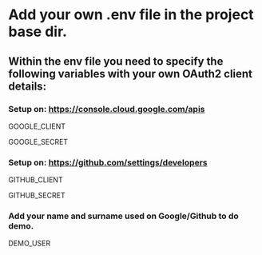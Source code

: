 # Add your own .env file in the project base dir.

## Within the env file you need to specify the following variables with your own OAuth2 client details:

### Setup on: https://console.cloud.google.com/apis
GOOGLE_CLIENT

GOOGLE_SECRET

### Setup on: https://github.com/settings/developers
GITHUB_CLIENT

GITHUB_SECRET

### Add your name and surname used on Google/Github to do demo.
DEMO_USER